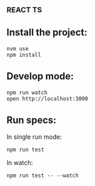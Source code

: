 ### REACT TS

Install the project:
---

    nvm use
    npm install

Develop mode:
---

    npm run watch
    open http://localhost:3000

Run specs:
---

In single run mode:

    npm run test 

In watch:

    npm run test -- --watch